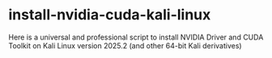 # install-nvidia-cuda-kali-linux
Here is a universal and professional script to install NVIDIA Driver and CUDA Toolkit on Kali Linux version 2025.2 (and other 64-bit Kali derivatives)
